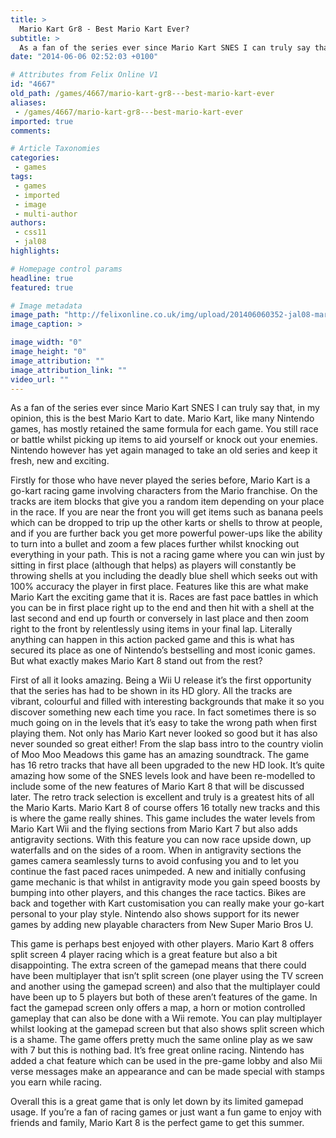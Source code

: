 ```yaml
---
title: >
  Mario Kart Gr8 - Best Mario Kart Ever?
subtitle: >
  As a fan of the series ever since Mario Kart SNES I can truly say that, in my opinion, this is the best Mario Kart to date. Mario Kart, like many Nintendo games, has mostly retained the same formula for each game.
date: "2014-06-06 02:52:03 +0100"

# Attributes from Felix Online V1
id: "4667"
old_path: /games/4667/mario-kart-gr8---best-mario-kart-ever
aliases:
 - /games/4667/mario-kart-gr8---best-mario-kart-ever
imported: true
comments:

# Article Taxonomies
categories:
 - games
tags:
 - games
 - imported
 - image
 - multi-author
authors:
 - css11
 - jal08
highlights:

# Homepage control params
headline: true
featured: true

# Image metadata
image_path: "http://felixonline.co.uk/img/upload/201406060352-jal08-mariokart8.jpg"
image_caption: >

image_width: "0"
image_height: "0"
image_attribution: ""
image_attribution_link: ""
video_url: ""
---
```


As a fan of the series ever since Mario Kart SNES I can truly say that, in my opinion, this is the best Mario Kart to date. Mario Kart, like many Nintendo games, has mostly retained the same formula for each game. You still race or battle whilst picking up items to aid yourself or knock out your enemies. Nintendo however has yet again managed to take an old series and keep it fresh, new and exciting.

Firstly for those who have never played the series before, Mario Kart is a go-kart racing game involving characters from the Mario franchise. On the tracks are item blocks that give you a random item depending on your place in the race. If you are near the front you will get items such as banana peels which can be dropped to trip up the other karts or shells to throw at people, and if you are further back you get more powerful power-ups like the ability to turn into a bullet and zoom a few places further whilst knocking out everything in your path. This is not a racing game where you can win just by sitting in first place (although that helps) as players will constantly be throwing shells at you including the deadly blue shell which seeks out with 100% accuracy the player in first place. Features like this are what make Mario Kart the exciting game that it is. Races are fast pace battles in which you can be in first place right up to the end and then hit with a shell at the last second and end up fourth or conversely in last place and then zoom right to the front by relentlessly using items in your final lap. Literally anything can happen in this action packed game and this is what has secured its place as one of Nintendo’s bestselling and most iconic games. But what exactly makes Mario Kart 8 stand out from the rest?

First of all it looks amazing. Being a Wii U release it’s the first opportunity that the series has had to be shown in its HD glory. All the tracks are vibrant, colourful and filled with interesting backgrounds that make it so you discover something new each time you race. In fact sometimes there is so much going on in the levels that it’s easy to take the wrong path when first playing them. Not only has Mario Kart never looked so good but it has also never sounded so great either! From the slap bass intro to the country violin of Moo Moo Meadows this game has an amazing soundtrack. The game has 16 retro tracks that have all been upgraded to the new HD look. It’s quite amazing how some of the SNES levels look and have been re-modelled to include some of the new features of Mario Kart 8 that will be discussed later. The retro track selection is excellent and truly is a greatest hits of all the Mario Karts. Mario Kart 8 of course offers 16 totally new tracks and this is where the game really shines. This game includes the water levels from Mario Kart Wii and the flying sections from Mario Kart 7 but also adds antigravity sections. With this feature you can now race upside down, up waterfalls and on the sides of a room. When in antigravity sections the games camera seamlessly turns to avoid confusing you and to let you continue the fast paced races unimpeded. A new and initially confusing game mechanic is that whilst in antigravity mode you gain speed boosts by bumping into other players, and this changes the race tactics. Bikes are back and together with Kart customisation you can really make your go-kart personal to your play style. Nintendo also shows support for its newer games by adding new playable characters from New Super Mario Bros U.

This game is perhaps best enjoyed with other players. Mario Kart 8 offers split screen 4 player racing which is a great feature but also a bit disappointing. The extra screen of the gamepad means that there could have been multiplayer that isn’t split screen (one player using the TV screen and another using the gamepad screen) and also that the multiplayer could have been up to 5 players but both of these aren’t features of the game. In fact the gamepad screen only offers a map, a horn or motion controlled gameplay that can also be done with a Wii remote. You can play multiplayer whilst looking at the gamepad screen but that also shows split screen which is a shame. The game offers pretty much the same online play as we saw with 7 but this is nothing bad. It’s free great online racing. Nintendo has added a chat feature which can be used in the pre-game lobby and also Mii verse messages make an appearance and can be made special with stamps you earn while racing.

Overall this is a great game that is only let down by its limited gamepad usage. If you’re a fan of racing games or just want a fun game to enjoy with friends and family, Mario Kart 8 is the perfect game to get this summer.
